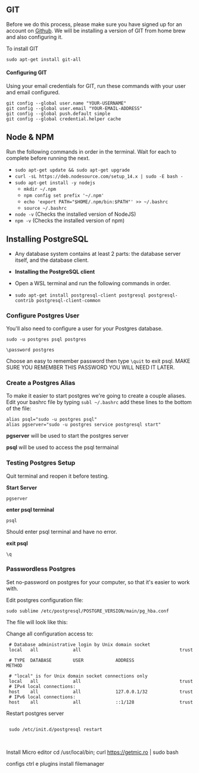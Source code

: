 
## GIT

Before we do this process, please make sure you have signed up for an account on  [Github](http://www.github.com/). We will be installing a version of GIT from home brew and also configuring it.

To install GIT

```
sudo apt-get install git-all

```

#### Configuring GIT

Using your email credentials for GIT, run these commands with your user and email configured.

```
git config --global user.name "YOUR-USERNAME"
git config --global user.email "YOUR-EMAIL-ADDRESS"
git config --global push.default simple
git config --global credential.helper cache
```

## Node & NPM
Run the following commands in order in the terminal. Wait for each to complete before running the next.

-   `sudo apt-get update && sudo apt-get upgrade`
-   `curl -sL https://deb.nodesource.com/setup_14.x | sudo -E bash -`
-   `sudo apt-get install -y nodejs`
    -   `mkdir ~/.npm`
    -   `npm config set prefix '~/.npm'`
    -   `echo 'export PATH="$HOME/.npm/bin:$PATH"' >> ~/.bashrc`
    -   `source ~/.bashrc`
-   `node -v`  (Checks the installed version of NodeJS)
-   `npm -v`  (Checks the installed version of npm)
## Installing PostgreSQL

-   Any database system contains at least 2 parts: the database server itself, and the database client.
    
-   **Installing the PostgreSQL client**
    
-   Open a WSL terminal and run the following commands in order.
-   `sudo apt-get install postgresql-client postgresql postgresql-contrib postgresql-client-common`

### Configure Postgres User

You'll also need to configure a user for your Postgres database.

```
sudo -u postgres psql postgres

\password postgres

```

Choose an easy to remember password then type  `\quit`  to exit psql. MAKE SURE YOU REMEMBER THIS PASSWORD YOU WILL NEED IT LATER.

### Create a Postgres Alias

To make it easier to start postgres we're going to create a couple aliases. Edit your bashrc file by typing  `subl ~/.bashrc`  add these lines to the bottom of the file:

```
alias psql="sudo -u postgres psql"
alias pgserver="sudo -u postgres service postgresql start"

```

**pgserver**  will be used to start the postgres server

**psql**  will be used to access the psql termainal



### Testing Postgres Setup

Quit terminal and reopen it before testing.

**Start Server**

```
pgserver

```

**enter psql terminal**

```
psql

```

Should enter psql terminal and have no error.

**exit psql**

```
\q

```

### Passwordless Postgres

Set no-password on postgres for your computer, so that it's easier to work with.

Edit postgres configuration file:

```
sudo sublime /etc/postgresql/POSTGRE_VERSION/main/pg_hba.conf

```

The file will look like this:

Change all configuration access to:

```
 # Database administrative login by Unix domain socket
 local   all             all                                     trust

 # TYPE  DATABASE        USER            ADDRESS                 METHOD

 # "local" is for Unix domain socket connections only
 local   all             all                                     trust
 # IPv4 local connections:
 host    all             all             127.0.0.1/32            trust
 # IPv6 local connections:
 host    all             all             ::1/128                 trust

```

Restart postgres server

```

 sudo /etc/init.d/postgresql restart

```

[](https://wdi-sg.github.io/gitbook-2019/00-config-deployment/installfest/windows/readme.html)[  
](https://wdi-sg.github.io/gitbook-2019/00-config-deployment/installfest/windows/install3.html)


Install Micro editor
cd /usr/local/bin; curl https://getmic.ro | sudo bash

configs
ctrl e
plugins install filemanager
